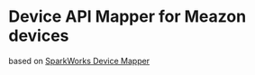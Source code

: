 # Device API Mapper for Meazon devices

based on [SparkWorks Device Mapper](https://github.com/SparkWorksnet/device-mapper-template)